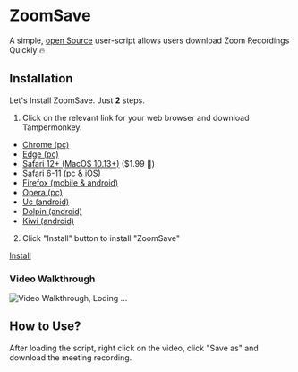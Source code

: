 <link rel="shortcut icon" type="image/x-icon" href="https://raw.githubusercontent.com/mrbhanukab/ZoomSave/main/icon.ico" />

# ZoomSave

A simple, [open Source](https://github.com/mrbhanukab/ZoomSave) user-script allows users download Zoom Recordings Quickly 🔥

## Installation

Let's Install ZoomSave. Just **2** steps.

1. Click on the relevant link for your web browser and download Tampermonkey.

- [Chrome (pc)](https://chrome.google.com/webstore/detail/dhdgffkkebhmkfjojejmpbldmpobfkfo)
- [Edge (pc)](https://microsoftedge.microsoft.com/addons/detail/iikmkjmpaadaobahmlepeloendndfphd)
- [Safari 12+ (MacOS 10.13+)](https://apps.apple.com/app/apple-store/id1482490089?pt=117945903&ct=tm.net&mt=8) ($1.99 🥲)
- [Safari 6-11 (pc & iOS)](https://safari.tampermonkey.net/tampermonkey.safariextz)
- [Firefox (mobile & android)](https://addons.mozilla.org/en-US/firefox/addon/tampermonkey/)
- [Opera (pc)](https://addons.opera.com/extensions/details/tampermonkey-beta/)
- [Uc (android)](https://play.google.com/store/apps/details?id=net.tampermonkey.uc)
- [Dolpin (android)](https://play.google.com/store/apps/details?id=net.tampermonkey.dolphin)
- [Kiwi (android)](https://chrome.google.com/webstore/detail/tampermonkey/dhdgffkkebhmkfjojejmpbldmpobfkfo)

2. Click "Install" button to install "ZoomSave"

[Install](https://github.com/mrbhanukab/ZoomSave/raw/main/ZoomSave.user.js)

### Video Walkthrough

![Video Walkthrough, Loding ...](https://github.com/mrbhanukab/ZoomSave/blob/main/assets/install.gif?raw=true)

## How to Use?

After loading the script, right click on the video, click "Save as" and download the meeting recording.
